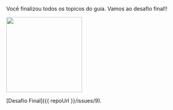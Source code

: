 Você finalizou todos os topicos do guia. Vamos ao desafio final!!

<img src="https://i.giphy.com/media/BpGWitbFZflfSUYuZ9/giphy.webp" width="200" height="200" />

[Desafio Final]({{ repoUrl }}/issues/9).

